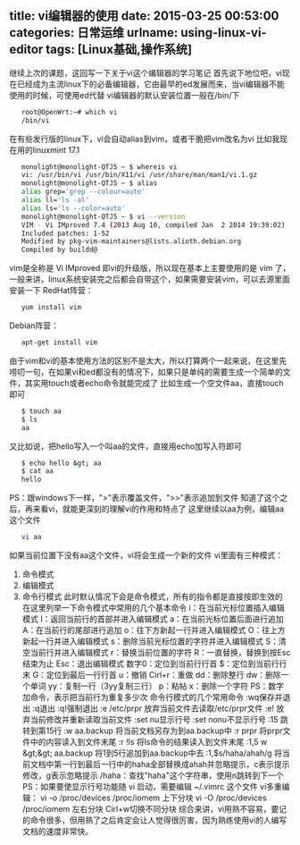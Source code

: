title: vi编辑器的使用
date: 2015-03-25 00:53:00
categories: 日常运维
urlname: using-linux-vi-editor
tags: [Linux基础,操作系统]
---
继续上次的课题，这回写一下关于vi这个编辑器的学习笔记
首先说下地位吧，vi现在已经成为主流linux下的必备编辑器，它由最早的ed发展而来，当vi编辑器不能使用的时候，可使用ed代替
vi编辑器的默认安装位置一般在/bin/下
```bash
   root@OpenWrt:~# which vi
   /bin/vi
```
在有些发行版的linux下，vi会自动alias到vim，或者干脆把vim改名为vi
比如我现在用的linuxmint 17.1
```bash
   monolight@monolight-QTJ5 ~ $ whereis vi
   vi: /usr/bin/vi /usr/bin/X11/vi /usr/share/man/man1/vi.1.gz
   monolight@monolight-QTJ5 ~ $ alias
   alias grep='grep --colour=auto'
   alias ll='ls -al'
   alias ls='ls --color=auto'
   monolight@monolight-QTJ5 ~ $ vi --version
   VIM - Vi IMproved 7.4 (2013 Aug 10, compiled Jan  2 2014 19:39:02)
   Included patches: 1-52
   Modified by pkg-vim-maintainers@lists.alioth.debian.org
   Compiled by buildd@
```
<!--more-->
vim是全称是 Vi IMproved 即vi的升级版，所以现在基本上主要使用的是 vim 了，一般来讲，linux系统安装完之后都会自带这个，如果需要安装vim，可以去源里面安装一下
RedHat阵营：
```bash
   yum install vim 
```
Debian阵营：
```bash
   apt-get install vim

```
由于vim和vi的基本使用方法的区别不是太大，所以打算两个一起来说，在这里先唠叨一句，在如果vi和ed都没有的情况下，如果只是单纯的需要生成一个简单的文件，其实用touch或者echo命令就能完成了
比如生成一个空文件aa，直接touch即可
```bash
   $ touch aa
   $ ls
   aa
```
又比如说，把hello写入一个叫aa的文件，直接用echo加写入符即可
```bash
   $ echo hello &gt; aa
   $ cat aa
   hello
```
PS：跟windows下一样，"&gt;"表示覆盖文件，"&gt;&gt;"表示追加到文件
知道了这个之后，再来看vi，就能更深刻的理解vi的作用和特点了
这里继续以aa为例，编辑aa这个文件
```bash
   vi aa
```
如果当前位置下没有aa这个文件，vi将会生成一个新的文件
vi里面有三种模式：
1. 命令模式
2. 编辑模式
3. 命令行模式
此时默认情况下会是命令模式，所有的指令都是直接按即生效的
在这里列举一下命令模式中常用的几个基本命令
i：在当前光标位置插入编辑模式
I：返回当前行的首部并进入编辑模式
a：在当前光标位置后面进行追加
A：在当前行的尾部进行追加
o：往下方新起一行并进入编辑模式
O：往上方新起一行并进入编辑模式
s：删除当前光标位置的字符并进入编辑模式
S：清空当前行并进入编辑模式
r：替换当前位置的字符
R：一直替换，替换到按Esc结束为止
Esc：退出编辑模式
数字0：定位到当前行行首
$：定位到当前行行末
G：定位到最后一行行首
u：撤销
Cirl+r：重做
dd：删除整行
dw：删除一个单词
yy：复制一行（3yy复制三行）
p：粘帖
x：删除一个字符
PS：数字加命令，表示把当前行为重复多少次
命令行模式的几个常用命令
:wq保存并退出
:q退出
:q!强制退出
:e /etc/prpr 放弃当前文件去读取/etc/prpr文件
:e! 放弃当前修改并重新读取当前文件
:set nu显示行号
:set nonu不显示行号
:15 跳转到第15行
:w aa.backup 将当前文档另存为到aa.backup中
:r prpr 将prpr文件中的内容读入到文件末尾
:r !ls 将ls命令的结果读入到文件末尾
:1,5 w &gt;&gt; aa.backup 将1到5行追加到aa.backup中去
:1,$s/haha/ahah/g 将当前文档中第一行到最后一行中的haha全部替换成ahah并忽略提示，c表示提示修改，g表示忽略提示
/haha：查找"haha"这个字符串，使用n跳转到下一个
PS：如果要使显示行号功能随 vi 启动，需要编辑 ~/.vimrc 这个文件
vi多重编辑：
vi -o /proc/devices /proc/iomem 上下分块
vi -O /proc/devices /proc/iomem 左右分块
Cirl+w切换不同分块
综合来讲，vi用熟不容易，要记的命令很多，但用熟了之后肯定会让人觉得很厉害，因为熟练使用vi的人编写文档的速度非常快。